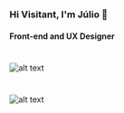 ### Hi Visitant, I'm Júlio 👋
#### Front-end and UX Designer
#
![alt text](https://raw.githubusercontent.com/juliovt-07/juliovt-07/master/home(1).png)
#
![alt text](https://raw.githubusercontent.com/juliovt-07/juliovt-07/master/home(2).png)




<!--
**juliovt-07/juliovt-07** is a ✨ _special_ ✨ repository because its `README.md` (this file) appears on your GitHub profile.

Here are some ideas to get you started:

- 🔭 I’m currently working on ...
- 🌱 I’m currently learning ...
- 👯 I’m looking to collaborate on ...
- 🤔 I’m looking for help with ...
- 💬 Ask me about ...
- 📫 How to reach me: ...
- 😄 Pronouns: ...
- ⚡ Fun fact: ...
-->
